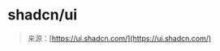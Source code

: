 <!--yml
category: 未分类
date: 2024-05-27 14:45:31
-->

# shadcn/ui

> 来源：[https://ui.shadcn.com/](https://ui.shadcn.com/)